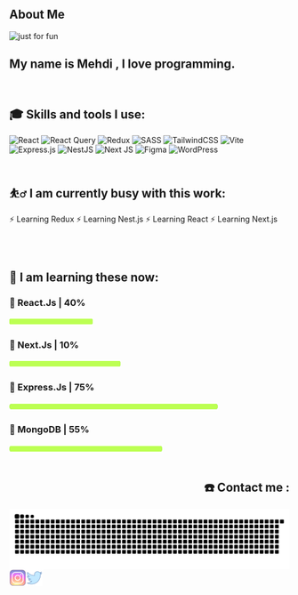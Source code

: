 ## About Me
<img src="https://github.com/jsbestpractice/jsbestpractice/assets/170256734/35522d99-6e8d-4fb0-a44e-862bb12cb534" alt="just for fun">

<h2 align="left">
  My name is Mehdi , I love programming.
</h2>
<br>

<h2 align="left">
  🎓 Skills and tools I use:
</h2>

![React](https://img.shields.io/badge/react-%2320232a.svg?style=for-the-badge&logo=react&logoColor=%2361DAFB)
![React Query](https://img.shields.io/badge/-React%20Query-FF4154?style=for-the-badge&logo=react%20query&logoColor=white)
![Redux](https://img.shields.io/badge/redux-%23593d88.svg?style=for-the-badge&logo=redux&logoColor=white)
![SASS](https://img.shields.io/badge/SASS-hotpink.svg?style=for-the-badge&logo=SASS&logoColor=white)
![TailwindCSS](https://img.shields.io/badge/tailwindcss-%2338B2AC.svg?style=for-the-badge&logo=tailwind-css&logoColor=white)
![Vite](https://img.shields.io/badge/vite-%23646CFF.svg?style=for-the-badge&logo=vite&logoColor=white)
![Express.js](https://img.shields.io/badge/express.js-%23404d59.svg?style=for-the-badge&logo=express&logoColor=%2361DAFB)
![NestJS](https://img.shields.io/badge/nestjs-%23E0234E.svg?style=for-the-badge&logo=nestjs&logoColor=white)
![Next JS](https://img.shields.io/badge/Next-black?style=for-the-badge&logo=next.js&logoColor=white)
![Figma](https://img.shields.io/badge/figma-%23F24E1E.svg?style=for-the-badge&logo=figma&logoColor=white)
![WordPress](https://img.shields.io/badge/WordPress-%23117AC9.svg?style=for-the-badge&logo=WordPress&logoColor=white)
<br><br>

<h2 align="left">
⛹️‍♂️ I am currently busy with this work:
</h2>
⚡️ Learning Redux
⚡️ Learning Nest.js
⚡️ Learning React
⚡️ Learning Next.js

<br><br>
<h2 align="left">🌱 I am learning these now:</h2>
<h3 align="left">🔮 React.Js | 40%</h3><img align="left" src="https://github.com/jsbestpractice/jsbestpractice/blob/main/images/bar.png" width="150px" height="16px">
<br>
<h3 align="left">🔮 Next.Js | 10%</h3><img align="left" src="https://github.com/jsbestpractice/jsbestpractice/blob/main/images/bar.png" width="200px" height="16px">
<br>
<h3 align="left">🔮 Express.Js | 75%</h3><img align="left" src="https://github.com/jsbestpractice/jsbestpractice/blob/main/images/bar.png" width="375px" height="16px">
<br>
<h3 align="left">🔮 MongoDB | 55%</h3><img align="left" src="https://github.com/jsbestpractice/jsbestpractice/blob/main/images/bar.png" width="275px" height="16px">
<br><br>


<h2 align="right"> ☎️ Contact me :</h2>
<a href="https://github.com/jsbestpractice"><img align="left" src="https://github.com/jsbestpractice/jsbestpractice/blob/main/images/github-contribution-grid-snake.svg" alt="YouTube"></a>
<a href="https://t.me/beutifulidea"><img align="left" src="https://github.com/jsbestpractice/jsbestpractice/blob/main/images/instagram.png" alt="Instagram"></a> 
<a href="https://twitter.com/beutifulidea"><img align="left" src="https://github.com/jsbestpractice/jsbestpractice/blob/main/images/twitter.png" alt="Twitter"></a>




